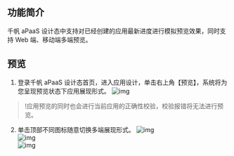 ## 功能简介
千帆 aPaaS 设计态中支持对已经创建的应用最新进度进行模拟预览效果，同时支持 Web 端、移动端多端预览。

## 预览
1. 登录千帆 aPaaS 设计态首页，进入应用设计，单击右上角【预览】，系统将为您呈现预览状态下应用展现形式。
![img](https://main.qcloudimg.com/raw/d44dc49d955e23b260a571d283652216.png)        
>!应用预览的同时也会进行当前应用的正确性校验，校验报错将无法进行预览。
2. 单击顶部不同图标随意切换多端展现形式。
 ![img](https://main.qcloudimg.com/raw/dfbd840c57f6501bf7ed3af4e522a153.png)        
 ![img](https://main.qcloudimg.com/raw/0fceed10057ba69d5653144db5f17e76.png)        
 ![img](https://main.qcloudimg.com/raw/4f1e679bb049457fec8577613af2e028.png)        
